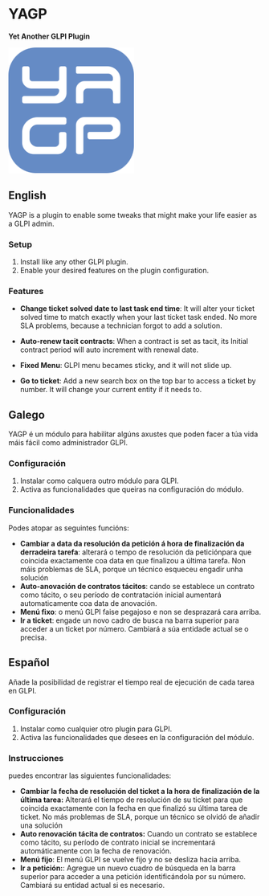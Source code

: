 # YAGP

**Yet Another GLPI Plugin**

<img src="https://raw.githubusercontent.com/ticgal/yagp/multimedia/yagp.png" alt="YAGP Logo" height="250px" width="250px" class="js-lazy-loaded">

## English
YAGP is a plugin to enable some tweaks that might make your life easier as a GLPI admin.
### Setup
1. Install like any other GLPI plugin.
2. Enable your desired features on the plugin configuration.

### Features

- **Change ticket solved date to last task end time**: It will alter your ticket solved time to match exactly when your last ticket task ended. No more SLA problems, because a technician forgot to add a solution.

- **Auto-renew tacit contracts**: When a contract is set as tacit, its Initial contract period will auto increment with renewal date.

- **Fixed Menu**: GLPI menu becames sticky, and it will not slide up.

- **Go to ticket**: Add a new search box on the top bar to access a ticket by number. It will change your current entity if it needs to.

  

## Galego

YAGP é un módulo para habilitar algúns axustes que poden facer a túa vida máis fácil como administrador GLPI.

### Configuración

1. Instalar como calquera outro módulo para GLPI.
2. Activa as funcionalidades que queiras na configuración do módulo.

### Funcionalidades

Podes atopar as seguintes funcións:

- **Cambiar a data da resolución da petición á hora de finalización da derradeira tarefa**: alterará o tempo de resolución da peticiónpara que coincida exactamente coa data en que finalizou a última tarefa. Non máis problemas de SLA, porque un técnico esqueceu engadir unha solución
- **Auto-anovación de contratos tácitos**: cando se establece un contrato como tácito, o seu período de contratación inicial aumentará automaticamente coa data de anovación.
- **Menú fixo**: o menú GLPI faise pegajoso e non se desprazará cara arriba.
- **Ir a ticket**: engade un novo cadro de busca na barra superior para acceder a un ticket por número. Cambiará a súa entidade actual se o precisa.

## Español
Añade la posibilidad de registrar el tiempo real de ejecución de cada tarea en GLPI.
### Configuración
1. Instalar como cualquier otro plugin para GLPI. 
2. Activa las funcionalidades que desees en la configuración del módulo.

### Instrucciones
puedes encontrar las siguientes funcionalidades:

- **Cambiar la fecha de resolución del ticket a la hora de finalización de la última tarea:** Alterará el tiempo de resolución de su ticket para que coincida exactamente con la fecha en que finalizó su última tarea de ticket. No más problemas de SLA, porque un técnico se olvidó de añadir una solución
- **Auto renovación tácita de contratos:** Cuando un contrato se establece como tácito, su período de contrato inicial se incrementará automáticamente con la fecha de renovación.
- **Menú fijo**: El menú GLPI se vuelve fijo y no se desliza hacia arriba.
- **Ir a petición:**: Agregue un nuevo cuadro de búsqueda en la barra superior para acceder a una petición identificándola por su número. Cambiará su entidad actual si es necesario.
